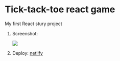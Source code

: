 # Tick-tack-toe react game

My first React stury project

1. Screenshot:
 
    ![](https://camo.githubusercontent.com/13bd62deb1aa8cceb329a34b6841b9fdc4a57772da98cc0e28a8d54cab156fa1/68747470733a2f2f692e696d6775722e636f6d2f6f3767684168562e706e67)
2. Deploy: [netlify](https://stengof.github.io/tick-tack-toe-react)

